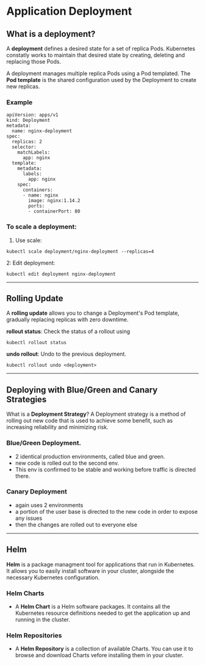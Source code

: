 # Application Deployment
## What is a deployment? 
A **deployment** defines a desired state for a set of replica Pods. Kubernetes constatly works to maintain that desired state by creating, deleting and replacing those Pods. 

A deployment manages multiple replica Pods using a Pod templated. The **Pod template** is the shared configuration used by the Deployment to create new replicas. 

### Example
```
apiVersion: apps/v1
kind: Deployment
metadata:
  name: nginx-deployment
spec:
  replicas: 2
  selector:
    matchLabels:
      app: nginx
  template:
    metadata:
      labels:
        app: nginx
    spec:
      containers:
      - name: nginx
        image: nginx:1.14.2
        ports:
        - containerPort: 80
```
### To **scale** a deployment:
1. Use scale:
```
kubectl scale deployment/nginx-deployment --replicas=4
```
2: Edit deployment:
```
kubectl edit deployment nginx-deployment
```
---
## Rolling Update
A **rolling update** allows you to change a Deployment's Pod template, gradually replacing replicas with zero downtime.

**rollout status**:
Check the status of a rollout using
```
kubectl rollout status
```

**undo rollout**: 
Undo to the previous deployment.
```
kubectl rollout undo <deployment>
```
---
## Deploying with Blue/Green and Canary Strategies 

What is a **Deployment Strategy**?
A Deployment strategy is a method of rolling out new code that is used to achieve some benefit, such as increasing reliability and minimizing risk.

### Blue/Green Deployment. 
- 2 identical production environments, called blue and green.
- new code is rolled out to the second env. 
- This env is confirmed to be stable and working before traffic is directed there.

### Canary Deployment
- again uses 2 environments
- a portion of the user base is directed to the new code in order to expose any issues
- then the changes are rolled out to everyone else
---
## Helm 
**Helm** is a package managment tool for applications that run in Kubernetes. It allows you to easily install software in your cluster, alongside the necessary Kubernetes configuration. 

### Helm Charts
- A **Helm Chart** is a Helm software packages. It contains all the Kubernetes resource definitions needed to get the application up and running in the cluster.

### Helm Repositories
- A **Helm Repository** is a collection of available Charts. You can use it to browse and download Charts vefore installing them in your cluster.  